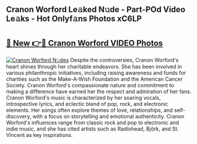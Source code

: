 ## Cranon Worford Le𝚊ked N𝚞de - Part-POd Video Le𝚊ks - Hot Onlyf𝚊ns Photos xC6LP

# <h2><a href="http://ac33024.deff.icu/?id=Cranon+Worford">🔗 New 👉🔴 Cranon Worford VIDEO Photos</a></h2>

[![Cranon Worford N𝚞des](https://i.imgur.com/rIISA9y.gif)](http://ac33024.deff.icu/?id=Cranon+Worford)
Despite the controversies, Cranon Worford's heart shines through her charitable endeavors. She has been involved in various philanthropic initiatives, including raising awareness and funds for charities such as the Make-A-Wish Foundation and the American Cancer Society. Cranon Worford's compassionate nature and commitment to making a difference have earned her the respect and admiration of her fans. Cranon Worford's music is characterized by her soaring vocals, introspective lyrics, and eclectic blend of pop, rock, and electronic elements. Her songs often explore themes of love, relationships, and self-discovery, with a focus on storytelling and emotional authenticity. Cranon Worford's influences range from classic rock and pop to electronic and indie music, and she has cited artists such as Radiohead, Björk, and St. Vincent as key inspirations.
